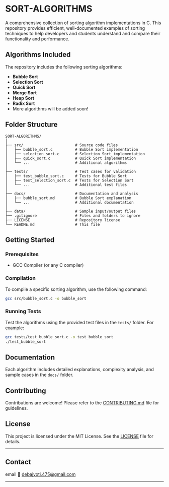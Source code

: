 # SORT-ALGORITHMS  

A comprehensive collection of sorting algorithm implementations in C. This repository provides efficient, well-documented examples of sorting techniques to help developers and students understand and compare their functionality and performance.  

## Algorithms Included  
The repository includes the following sorting algorithms:  
- **Bubble Sort**  
- **Selection Sort**  
- **Quick Sort**  
- **Merge Sort**  
- **Heap Sort**  
- **Radix Sort**  
- More algorithms will be added soon!  

## Folder Structure  

```
SORT-ALGORITHMS/  
│  
├── src/                       # Source code files  
│   ├── bubble_sort.c          # Bubble Sort implementation  
│   ├── selection_sort.c       # Selection Sort implementation  
│   ├── quick_sort.c           # Quick Sort implementation  
│   └── ...                    # Additional algorithms  
│  
├── tests/                     # Test cases for validation  
│   ├── test_bubble_sort.c     # Tests for Bubble Sort  
│   ├── test_selection_sort.c  # Tests for Selection Sort  
│   └── ...                    # Additional test files  
│  
├── docs/                      # Documentation and analysis  
│   ├── bubble_sort.md         # Bubble Sort explanation  
│   └── ...                    # Additional documentation  
│  
├── data/                      # Sample input/output files  
├── .gitignore                 # Files and folders to ignore  
├── LICENSE                    # Repository license  
└── README.md                  # This file  
```  

## Getting Started  

### Prerequisites  
- GCC Compiler (or any C compiler)  

### Compilation  
To compile a specific sorting algorithm, use the following command:  
```bash  
gcc src/bubble_sort.c -o bubble_sort  
```  

### Running Tests  
Test the algorithms using the provided test files in the `tests/` folder. For example:  
```bash  
gcc tests/test_bubble_sort.c -o test_bubble_sort  
./test_bubble_sort  
```  

## Documentation  
Each algorithm includes detailed explanations, complexity analysis, and sample cases in the `docs/` folder.  

## Contributing  
Contributions are welcome! Please refer to the [CONTRIBUTING.md](CONTRIBUTING.md) file for guidelines.  

## License  
This project is licensed under the MIT License. See the [LICENSE](LICENSE) file for details.  

---
## Contact 
email 📧 debajyoti.475@gmail.com

---